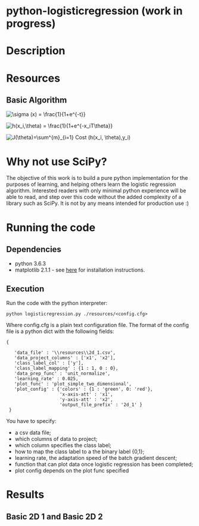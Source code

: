 # python-logisticregression (work in progress)


# Description

# Resources
## Basic Algorithm 



![\sigma (x) = \frac{1}{1+e^{-t}}](http://latex.codecogs.com/gif.latex?\sigma&space;(t)&space;=&space;\frac{1}{1&plus;e^{-x}})

![h(x_i,\theta) = \frac{1}{1+e^{-x_iT\theta}}](http://latex.codecogs.com/gif.latex?h(x_i,\theta)&space;=&space;\frac{1}{1&plus;e^{-x_iT\theta}})


![J(\theta)=\sum^{m}_{i=1} Cost (h(x_i, \theta),y_i)](http://latex.codecogs.com/gif.latex?J(\theta)&space;=&space;\sum^{m}_{i=1}&space;Cost&space;(h(x_i,&space;\theta),&space;y_i))


# Why not use SciPy?
The objective of this work is to build a pure python implementation for the purposes of learning, and helping others learn the logistic regression algorithm. Interested readers with only minimal python experience will be able to read, and step over this code without the added complexity of a library such as SciPy. It is not by any means intended for production use :)

# Running the code
## Dependencies
+ python 3.6.3
+ matplotlib 2.1.1 - see [here](https://matplotlib.org/users/installing.html) for installation instructions.

## Execution
Run the code with the python interpreter: 

```python logisticregression.py ./resources/<config.cfg>```

Where config.cfg is a plain text configuration file. The format of the config file is a python dict with the following fields:

```
{

   'data_file' : '\\resources\\2d_1.csv',
   'data_project_columns' : ['x1', 'x2'],
   'class_label_col' : ['y'],
   'class_label_mapping' : {1 : 1, 0 : 0},
   'data_prep_func' : 'unit_normalize',
   'learning_rate' : 0.025,
   'plot_func' : 'plot_simple_two_dimensional',
   'plot_config' : {'colors' : {1 : 'green', 0: 'red'},
                    'x-axis-att' : 'x1',
                    'y-axis-att' : 'x2',
                    'output_file_prefix' : '2d_1' }
 }
```

You have to specify:
 + a csv data file;
 + which columns of data to project;
 + which column specifies the class label;
 + how to map the class label to a the binary label {0,1};
 + learning rate, the adaptation speed of the batch gradient descent;
 + function that can plot data once logistic regression has been completed;
 + plot config depends on the plot func specified
 
# Results
## Basic 2D 1 and Basic 2D 2

